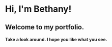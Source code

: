 # Hi, I'm Bethany!
## Welcome to my portfolio.
#### Take a look around.  I hope you like what you see.
